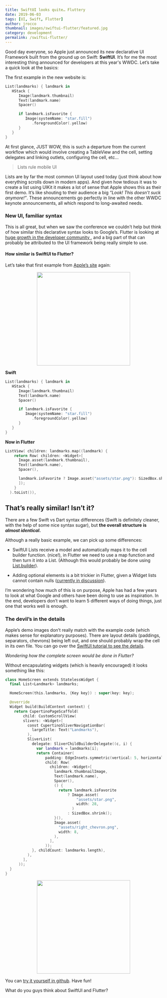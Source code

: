 ```yaml
---
title: SwiftUI looks quite… Fluttery
date: 2019-06-03
tags: [UI, Swift, Flutter]
author: jrocco
thumbnail: images/swiftui-flutter/featured.jpg
category: development
permalink: /swiftui-flutter/
---
```


Good day everyone, so Apple just announced its new declarative UI Framework built from the ground up on Swift: **SwiftUI**. It’s for me the most interesting thing announced for developers at this year's WWDC. Let’s take a quick look at the basics:

The first example in the new website is:

```swift
List(landmarks) { landmark in
   HStack {
      Image(landmark.thumbnail)
      Text(landmark.name)
      Spacer()

      if landmark.isFavorite {
         Image(systemName: "star.fill")
            .foregroundColor(.yellow)
      }
   }
}
```

At first glance, JUST WOW, this is such a departure from the current workflow which would involve creating a TableView and the cell, setting delegates and linking outlets, configuring the cell, etc…

> Lists rule mobile UI

Lists are by far the most common UI layout used today (just think about how everything scrolls down in modern apps). And given how tedious it was to create a list using UIKit it makes a lot of sense that Apple shows this as their first demo. It’s like shouting to their audience a big _“Look! This doesn’t suck anymore!”_. These announcements go perfectly in line with the other WWDC keynote announcements, all which respond to long-awaited needs.

### New UI, familiar syntax

This is all great, but when we saw the conference we couldn't help but think of how similar this declarative syntax looks to Google’s. Flutter is looking at [huge growth in the developer community ](http://gittrends.io/#/repos/flutter/flutter), and a big part of that can probably be attributed to the UI framework being really simple to use.

#### How similar is SwiftUI to Flutter?

Let’s take that first example from [Apple’s site](https://developer.apple.com/tutorials/swiftui/) again:

<p align="center">
<img width="300px" src="/images/swiftui-flutter/swiftui-example.png" />
</p>

**Swift**

```swift
List(landmarks) { landmark in
   HStack {
      Image(landmark.thumbnail)
      Text(landmark.name)
      Spacer()

      if landmark.isFavorite {
         Image(systemName: "star.fill")
            .foregroundColor(.yellow)
      }
   }
}
```

**Now in Flutter**

```swift
ListView( children: landmarks.map((landmark) {
    return Row( children: <Widget>[
      Image.asset(landmark.thumbnail),
      Text(landmark.name),
      Spacer(),

      landmark.isFavorite ? Image.asset("assets/star.png"): SizedBox.shrink(),
      ]);
    }
  ).toList()),
```

## **That’s really similar! Isn’t it?**

There are a few Swift vs Dart syntax differences (Swift is definitely cleaner, with the help of some nice syntax sugar), but **the overall structure is _almost identical_.**

Although a really basic example, we can pick up some differences:

- SwiftUI Lists receive a model and automatically maps it to the cell builder function. (nice!), in Flutter we need to use a map function and then turn it into a List. (Although this would probably be done using [List.builder](https://api.flutter.dev/flutter/widgets/ListView/ListView.builder.html)).

- Adding optional elements is a bit trickier in Flutter, given a Widget lists cannot contain nulls ([currently in discussion](https://github.com/flutter/flutter/issues/3783)).

I’m wondering how much of this is on purpose, Apple has had a few years to look at what Google and others have been doing to use as inspiration. In the end, developers don’t want to learn 5 different ways of doing things, just one that works well is enough.

### The devil’s in the details

Apple’s demo images don’t really match with the example code (which makes sense for explanatory purposes). There are layout details (paddings, separators, chevrons) being left out, and one should probably wrap the cell in its own file. You can go over the [SwiftUI tutorial to see the details](https://developer.apple.com/tutorials/swiftui/building-lists-and-navigation).

_Wondering how the complete screen would be done in Flutter?_

Without encapsulating widgets (which is heavily encouraged) it looks something like this:

```swift
class HomeScreen extends StatelessWidget {
  final List<Landmark> landmarks;

  HomeScreen(this.landmarks, {Key key}) : super(key: key);

  @override
  Widget build(BuildContext context) {
    return CupertinoPageScaffold(
        child: CustomScrollView(
        slivers: <Widget>[
          const CupertinoSliverNavigationBar(
            largeTitle: Text("Landmarks"),
          ),
          SliverList(
            delegate: SliverChildBuilderDelegate((c, i) {
              var landmark = landmarks[i];
              return Container(
                  padding: EdgeInsets.symmetric(vertical: 5, horizontal: 20),
                  child: Row(
                    children: <Widget>[
                      landmark.thumbnailImage,
                      Text(landmark.name),
                      Spacer(),
                      () {
                        return landmark.isFavorite
                            ? Image.asset(
                                "assets/star.png",
                                width: 28,
                              )
                            : SizedBox.shrink();
                      }(),
                      Image.asset(
                        "assets/right_chevron.png",
                        width: 8,
                      ),
                    ],
                  ));
            }, childCount: landmarks.length),
          ),
        ],
      ));
  }
}
```

<p align="center">
<img width="300px" src="/images/swiftui-flutter/flutter-screenshot.png" />
</p>

You can [try it yourself in github](https://github.com/joaquinrok/swiftui_fluttter). Have fun!

What do you guys think about SwiftUI and Flutter?
